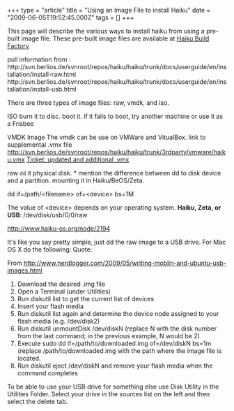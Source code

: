 +++
type = "article"
title = "Using an Image File to install Haiku"
date = "2009-06-05T19:52:45.000Z"
tags = []
+++

<p>This page will describe the various ways to install haiku from using a pre-built image file.  These pre-built image files are available at <a href="http://www.haiku-files.org">Haiku Build Factory</a></p>

<p>pull information from :
http://svn.berlios.de/svnroot/repos/haiku/haiku/trunk/docs/userguide/en/installation/install-raw.html
http://svn.berlios.de/svnroot/repos/haiku/haiku/trunk/docs/userguide/en/installation/install-usb.html

</p>

<p>There are three types of image files: raw, vmdk, and iso.</p>

ISO
burn it to disc.
boot it.
if it fails to boot, try another machine or use it as a Frisbee 

VMDK Image
The vmdk can be use on VMWare and VitualBox.
link to supplemental .vmx file 
http://svn.berlios.de/svnroot/repos/haiku/haiku/trunk/3rdparty/vmware/haiku.vmx
<a href="http://dev.haiku-os.org/ticket/4519">Ticket: updated and additional .vmx</a>

raw
`dd` it physical disk.
    * mention the difference between dd to disk device and a partition.
mounting it in Haiku/BeOS/Zeta.

<a name="ddraw"></a>
dd if=/path/&lt;filename&gt; of=&lt;device&gt; bs=1M

The value of &lt;device&gt; depends on your operating system.
<b>Haiku, Zeta, or USB</b>: /dev/disk/usb/0/0/raw


<a name="ddrawwin"></a>
http://www.haiku-os.org/node/2194

<a name="ddrawosx"></a>
<p>
It's like you say pretty simple, just dd the raw image to a USB drive. For Mac OS X do the following:
Quote:

From http://www.nerdlogger.com/2009/05/writing-moblin-and-ubuntu-usb-images.html
1. Download the desired .img file
2. Open a Terminal (under Utilities)
3. Run diskutil list to get the current list of devices
4. Insert your flash media
5. Run diskutil list again and determine the device node assigned to your flash media (e.g. /dev/disk2)
6. Run diskutil unmountDisk /dev/diskN (replace N with the disk number from the last command; in the previous example, N would be 2)
7. Execute sudo dd if=/path/to/downloaded.img of=/dev/diskN bs=1m (replace /path/to/downloaded.img with the path where the image file is located.
8. Run diskutil eject /dev/diskN and remove your flash media when the command completes

To be able to use your USB drive for something else use Disk Utility in the Utilities Folder. Select your drive in the sources list on the left and then select the delete tab.
</p>



